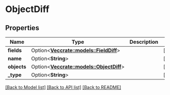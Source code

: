 # ObjectDiff

## Properties

Name | Type | Description | Notes
------------ | ------------- | ------------- | -------------
**fields** | Option<[**Vec<crate::models::FieldDiff>**](FieldDiff.md)> |  | [optional]
**name** | Option<**String**> |  | [optional]
**objects** | Option<[**Vec<crate::models::ObjectDiff>**](ObjectDiff.md)> |  | [optional]
**_type** | Option<**String**> |  | [optional]

[[Back to Model list]](../README.md#documentation-for-models) [[Back to API list]](../README.md#documentation-for-api-endpoints) [[Back to README]](../README.md)


